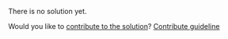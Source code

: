 
There is no solution yet.

Would you like to [contribute to the solution](https://github.com/BFEdev/BFE.dev-solutions/blob/main/problem/two-way-binding_en.md)? [Contribute guideline](https://github.com/BFEdev/BFE.dev-solutions#how-to-contribute)
